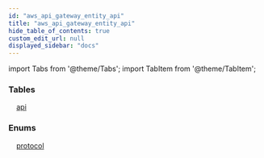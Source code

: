 ```yaml
---
id: "aws_api_gateway_entity_api"
title: "aws_api_gateway_entity_api"
hide_table_of_contents: true
custom_edit_url: null
displayed_sidebar: "docs"
---
```


import Tabs from '@theme/Tabs';
import TabItem from '@theme/TabItem';

<Tabs queryString="view">
  <TabItem value="components" label="Components" default>

### Tables

    [api](../../aws/tables/aws_api_gateway_entity_api.Api)

### Enums
    [protocol](../../aws/enums/aws_api_gateway_entity_api.Protocol)

</TabItem>
  <TabItem value="code-examples" label="Code examples">

</TabItem>
</Tabs>
